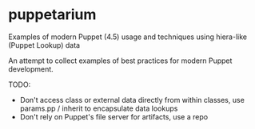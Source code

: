 # puppetarium
Examples of modern Puppet (4.5) usage and techniques using hiera-like (Puppet Lookup) data

An attempt to collect examples of best practices for modern Puppet development.

TODO:
* Don't access class or external data directly from within classes, use params.pp / inherit to encapsulate data lookups
* Don't rely on Puppet's file server for artifacts, use a repo

